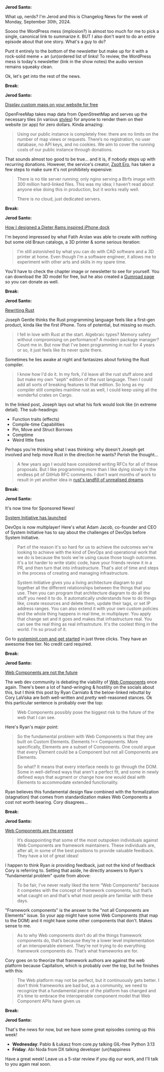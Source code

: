 **Jerod Santo:**

What up, nerds? I'm Jerod and this is Changelog News for the week of Monday, September 30th, 2024.

Soooo the WordPress mess (implosion?) is almost too much for me to pick a single, canonical link to summarize it. BUT I also don't want to do an *entire* episode about that one story. What's a guy to do?

Punt it entirely to the bottom of the newsletter but make up for it with a rock-solid meme + an (un)ordered list of links! To review, the WordPress mess is today's newsletter (link in the show notes) the audio version remains squeaky clean.

Ok, let's get into the rest of the news.

**Break:**

**Jerod Santo:**

[Display custom maps on your website for free](https://openfreemap.org)

OpenFreeMap takes map data from OpenStreetMap and serves up the necessary tiles (in various [styles](https://github.com/hyperknot/openfreemap-styles)) for anyone to render them on their website (or app) for zero dollars. Kinda amazing:

> Using our public instance is completely free: there are no limits on the number of map views or requests. There’s no registration, no user database, no API keys, and no cookies. We aim to cover the running costs of our public instance through donations.

That sounds almost too good to be true... and it is, if nobody steps up with recurring donations. However, the service's creator, [Zsolt Ero](https://hyperknot.com), has taken a few steps to make sure it's not prohibitely expensive:

> There is no tile server running; only nginx serving a Btrfs image with 300 million hard-linked files. This was my idea; I haven’t read about anyone else doing this in production, but it works really well.
>
> There is no cloud, just dedicated servers.

**Break:**

**Jerod Santo:**

[How I designed a Dieter Rams inspired iPhone dock](https://arslan.io/2024/09/23/dieter-rams-inspired-iphone-dock/)

I'm beyond impressed by what Fatih Arslan was able to create with nothing but some old Braun catalogs, a 3D printer & some serious iteration:

> I'm still astonished by what you can do with CAD software and a 3D printer at home. Even though I'm a software engineer, it allows me to experiment with other arts and skills in my spare time.

You'll have to check the chapter image or newsletter to see for yourself. You can download the 3D model for free, but he also created a [Gumroad page](https://fatiharslan.gumroad.com/l/dieter-rams-inspired-vintage-iphone-standby-dock) so you can donate as well.

**Break:**

**Jerod Santo:**

[Rewriting Rust](https://josephg.com/blog/rewriting-rust/)

Joseph Gentle thinks the Rust programming language feels like a first-gen product, kinda like the first iPhone. Tons of potential, but missing so much.

> I fell in love with Rust at the start. Algebraic types? Memory safety without compromising on performance? A modern package manager? Count me in. But now that I've been programming in rust for 4 years or so, it just feels like its never quite there.

Sometimes he lies awake at night and fantasizes about forking the Rust compiler.

> I know how I'd do it. In my fork, I'd leave all the rust stuff alone and but make my own "seph" edition of the rust language. Then I could add all sorts of breaking features to that edition. So long as my compiler still compiles mainline rust as well, I could keep using all the wonderful crates on Cargo.

In the linked post, Joseph lays out what his fork would look like (in extreme detail). The sub-headings:
- Function traits (effects)
- Compile-time Capabilities
- Pin, Move and Struct Borrows
- Comptime
- Weird little fixes

Perhaps you're thinking what I was thinking: why doesn't Joseph get involved and help move Rust in the direction he wants? Perish the thought...

> A few years ago I would have considered writing RFCs for all of these proposals. But I like programming more than I like dying slowly in the endless pit of GitHub RFC comments. I don't want months of work to result in yet another idea in [rust's landfill of unrealised dreams](https://doc.rust-lang.org/reference/items/associated-items.html).


**Break:**

**Jerod Santo:**

It's now time for Sponsored News!

[System Initiative has launched](https://www.systeminit.com)

DevOps is now multiplayer! Here's what Adam Jacob, co-founder and CEO of System Initiative has to say about the challenges of DevOps before System Initiative.

> Part of the reason it's so hard for us to achieve the outcomes we're looking to achieve with the kind of DevOps and operational work that we do is because the tools we're using cause those tough outcomes. It's a lot harder to write static code, have your friends review it in a PR, and then turn that into infrastructure. That's alot of time and steps in the process of creating and managing infrastructure.
>
> System Initiative gives you a living architecture diagram to put together all the different relationships between the things that you use. Then you can program that architecture diagram to do all the stuff you need it to do. It automatically understands how to do things like, create resources and delete them, update their tags, or set IP address ranges. You can also extend it with your own custom policies and the whole thing happens in real time, in multiplayer. You apply that change set and it goes and makes that infrastructure real. You can see the real thing as real infrastruture. It's the coolest thing in the world. I'm so proud of it.

Go to [systeminit.com and get started](https://www.systeminit.com) in just three clicks. They have an awesome free tier. No credit card required.

**Break:**

**Jerod Santo:**

[Web Components are not the future](https://dev.to/ryansolid/web-components-are-not-the-future-48bh)

The web dev community is debating the viability of [Web Components](https://developer.mozilla.org/en-US/docs/Web/API/Web_components) once again. There's been a lot of hand-wringing & hostility on the socials about this, but I think this post by Ryan Carniato & the below-linked rebuttal by Cory LaViska are both well-written and *pretty* well-reasoned stances. Ok this particular sentence is probably over the top:

> Web Components possibly pose the biggest risk to the future of the web that I can see.

Here's Ryan's major point:

> So the fundamental problem with Web Components is that they are built on Custom Elements. Elements !== Components. More specifically, Elements are a subset of Components. One could argue that every Element could be a Component but not all Components are Elements.
>
> So what? It means that every interface needs to go through the DOM. Some in well-defined ways that aren't a perfect fit, and some in newly defined ways that augment or change how one would deal with Elements to accommodate extended functionality.

Ryan believes this fundamental design flaw combined with the formalization (stagnation) that comes from standardization makes Web Components a cost not worth bearing. Cory disagrees...


**Break:**

**Jerod Santo:**

[Web Components are the present](https://www.abeautifulsite.net/posts/web-components-are-not-the-future-they-re-the-present/)

> It’s disappointing that some of the most outspoken individuals against Web Components are framework maintainers. These individuals are, after all, in some of the best positions to provide valuable feedback. They have a lot of great ideas!

I happen to think Ryan _is_ providing feedback, just not the kind of feedback Cory is referring to. Setting that aside, he directly answers to Ryan's "fundamental problem" quote from above:

> To be fair, I’ve never really liked the term “Web Components” because it competes with the concept of framework components, but that’s what caught on and that's what most people are familiar with these days.

"Framework components" is the answer to the "not all Components are Elements" issue. So your app might have some Web Components (that map to the DOM) and it might have some other components that don't. Makes sense to me.

> As to why Web components don’t do all the things framework components do, that’s because they’re a lower level implementation of an interoperable element. They’re not trying to do everything framework components do. That’s what frameworks are for.

Cory goes on to theorize that framework authors are against the web platform because Capitalism, which is probably over the top, but he finishes with this:

> The Web platform may not be perfect, but it continuously gets better. I don’t think frameworks are bad but, as a community, we need to recognize that a fundamental piece of the platform has changed and it's time to embrace the interoperable component model that Web Component APIs have given us


**Break:**

**Jerod Santo:**

That's the news for now, but we have some great episodes coming up this week!

- **Wednesday**: Pablo & Łukasz from core.py talking GIL-free Python 3.13
- **Friday**: Abi Noda from DX talking developer (un)happiness

Have a great week! Leave us a 5-star review if you dig our work, and I'll talk to you again real soon.
